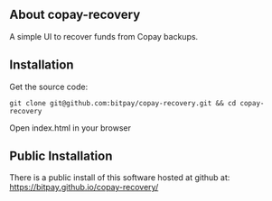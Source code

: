 ## About copay-recovery
A simple UI to recover funds from Copay backups.

## Installation
Get the source code:

```
git clone git@github.com:bitpay/copay-recovery.git && cd copay-recovery
```

Open index.html in your browser

## Public Installation

There is a public install of this software hosted at github at: 
https://bitpay.github.io/copay-recovery/
